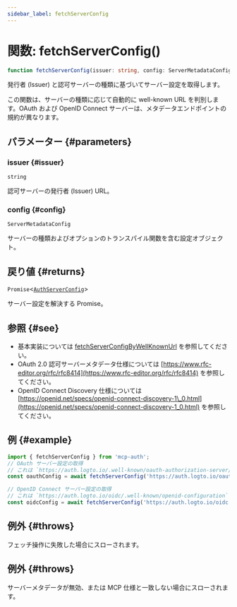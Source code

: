 ```yaml
---
sidebar_label: fetchServerConfig
---
```


# 関数: fetchServerConfig()

```ts
function fetchServerConfig(issuer: string, config: ServerMetadataConfig): Promise<AuthServerConfig>;
```

発行者 (Issuer) と認可サーバーの種類に基づいてサーバー設定を取得します。

この関数は、サーバーの種類に応じて自動的に well-known URL を判別します。OAuth および OpenID Connect サーバーは、メタデータエンドポイントの規約が異なります。

## パラメーター {#parameters}

### issuer {#issuer}

`string`

認可サーバーの発行者 (Issuer) URL。

### config {#config}

`ServerMetadataConfig`

サーバーの種類およびオプションのトランスパイル関数を含む設定オブジェクト。

## 戻り値 {#returns}

`Promise`\<[`AuthServerConfig`](/references/js/type-aliases/AuthServerConfig.md)\>

サーバー設定を解決する Promise。

## 参照 {#see}

 - 基本実装については [fetchServerConfigByWellKnownUrl](/references/js/functions/fetchServerConfigByWellKnownUrl.md) を参照してください。
 - OAuth 2.0 認可サーバーメタデータ仕様については [https://www.rfc-editor.org/rfc/rfc8414](https://www.rfc-editor.org/rfc/rfc8414) を参照してください。
 - OpenID Connect Discovery 仕様については [https://openid.net/specs/openid-connect-discovery-1\_0.html](https://openid.net/specs/openid-connect-discovery-1_0.html) を参照してください。

## 例 {#example}

```ts
import { fetchServerConfig } from 'mcp-auth';
// OAuth サーバー設定の取得
// これは `https://auth.logto.io/.well-known/oauth-authorization-server/oauth` からメタデータを取得します
const oauthConfig = await fetchServerConfig('https://auth.logto.io/oauth', { type: 'oauth' });

// OpenID Connect サーバー設定の取得
// これは `https://auth.logto.io/oidc/.well-known/openid-configuration` からメタデータを取得します
const oidcConfig = await fetchServerConfig('https://auth.logto.io/oidc', { type: 'oidc' });
```

## 例外 {#throws}

フェッチ操作に失敗した場合にスローされます。

## 例外 {#throws}

サーバーメタデータが無効、または MCP 仕様と一致しない場合にスローされます。
